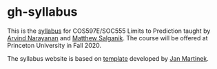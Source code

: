 # gh-syllabus

This is the [syllabus](https://msalganik.github.io/cos597E-soc555_f2020/) for COS597E/SOC555 Limits to Prediction taught by [Arvind Narayanan](https://www.cs.princeton.edu/~arvindn/) and [Matthew Salganik](https://www.princeton.edu/~mjs3/). The course will be offered at Princeton University in Fall 2020.

The syllabus website is based on [template](https://github.com/jan-martinek/gh-syllabus) developed by [Jan Martinek](https://github.com/jan-martinek).
